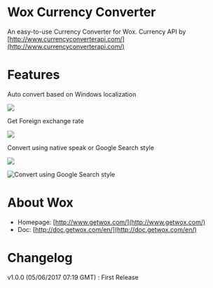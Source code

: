 # Wox Currency Converter
An easy-to-use Currency Converter for Wox. Currency API by [http://www.currencyconverterapi.com/](http://www.currencyconverterapi.com/)

# Features
Auto convert based on Windows localization

![](https://puu.sh/vHeML.png)

Get Foreign exchange rate

![](https://puu.sh/vHeLZ.png)

Convert using native speak or Google Search style

![](https://puu.sh/vHeMt.png)

![Convert using Google Search style](https://puu.sh/vHeME.png)

# About Wox
- Homepage: [http://www.getwox.com/](http://www.getwox.com/)
- Doc: [http://doc.getwox.com/en/](http://doc.getwox.com/en/)

# Changelog
v1.0.0 (05/06/2017 07:19 GMT) : First Release
